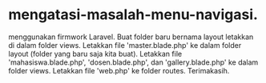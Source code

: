 # mengatasi-masalah-menu-navigasi.
menggunakan firmwork Laravel.
Buat folder baru bernama layout letakkan di dalam folder views.
Letakkan file 'master.blade.php' ke dalam folder layout (folder yang baru saja kita buat).
Letakkan file 'mahasiswa.blade.php', 'dosen.blade.php', dan 'gallery.blade.php' ke dalam folder views.
Letakkan file 'web.php' ke folder routes.
Terimakasih.
